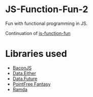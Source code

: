 # JS-Function-Fun-2

Fun with functional programming in JS.

Continuation of [js-function-fun](https://github.com/nem035/js-function-fun)

# Libraries used

  - [BaconJS](https://baconjs.github.io/)
  - [Data.Either](https://github.com/folktale/data.either)
  - [Data.Future](https://github.com/folktale/data.future)
  - [PointFree Fantasy](https://github.com/DrBoolean/pointfree-fantasy)
  - [Ramda](http://ramdajs.com/)


